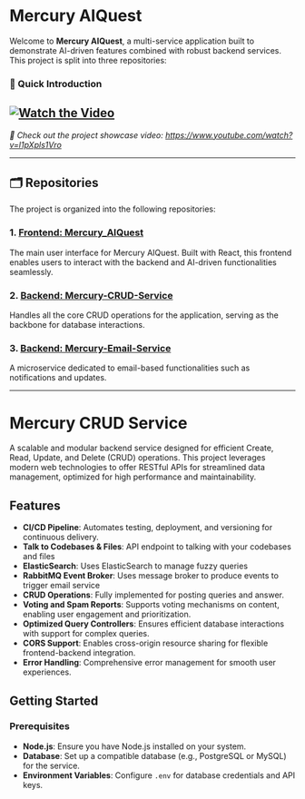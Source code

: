 # Mercury AIQuest

Welcome to **Mercury AIQuest**, a multi-service application built to demonstrate AI-driven features combined with robust backend services. This project is split into three repositories:

### 🌟 Quick Introduction

[![Watch the Video](https://img.youtube.com/vi/l1pXpls1Vro/0.jpg)](https://www.youtube.com/watch?v=l1pXpls1Vro)
---
*🚀 Check out the project showcase video: https://www.youtube.com/watch?v=l1pXpls1Vro*

---

## 🗂️ Repositories

The project is organized into the following repositories:

### 1. [Frontend: Mercury_AIQuest](https://github.com/DarkHeart01/Mercury_AIQuest)
The main user interface for Mercury AIQuest. Built with React, this frontend enables users to interact with the backend and AI-driven functionalities seamlessly.

### 2. [Backend: Mercury-CRUD-Service](https://github.com/SidTheKid-dotcom/Mercury-CRUD-Service)
Handles all the core CRUD operations for the application, serving as the backbone for database interactions.

### 3. [Backend: Mercury-Email-Service](https://github.com/SidTheKid-dotcom/Mercury-Email-Service)
A microservice dedicated to email-based functionalities such as notifications and updates.

---

# Mercury CRUD Service

A scalable and modular backend service designed for efficient Create, Read, Update, and Delete (CRUD) operations. This project leverages modern web technologies to offer RESTful APIs for streamlined data management, optimized for high performance and maintainability.

## Features

- **CI/CD Pipeline**: Automates testing, deployment, and versioning for continuous delivery.
- **Talk to Codebases & Files**: API endpoint to talking with your codebases and files
- **ElasticSearch**: Uses ElasticSearch to manage fuzzy queries
- **RabbitMQ Event Broker**: Uses message broker to produce events to trigger email service
- **CRUD Operations**: Fully implemented for posting queries and answer.
- **Voting and Spam Reports**: Supports voting mechanisms on content, enabling user engagement and prioritization.
- **Optimized Query Controllers**: Ensures efficient database interactions with support for complex queries.
- **CORS Support**: Enables cross-origin resource sharing for flexible frontend-backend integration.
- **Error Handling**: Comprehensive error management for smooth user experiences.

## Getting Started

### Prerequisites

- **Node.js**: Ensure you have Node.js installed on your system.
- **Database**: Set up a compatible database (e.g., PostgreSQL or MySQL) for the service.
- **Environment Variables**: Configure `.env` for database credentials and API keys.


